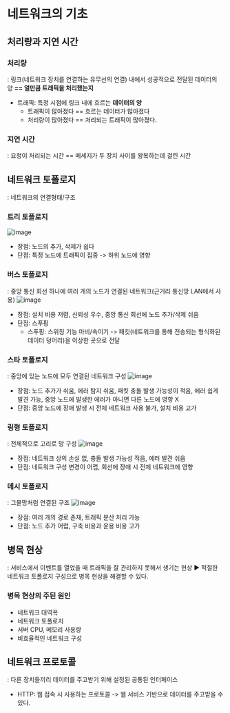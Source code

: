 # 네트워크의 기초

## 처리량과 지연 시간

### 처리량
: 링크(네트워크 장치를 연결하는 유무선의 연결) 내에서 성공적으로 전달된 데이터의 양 <b>== 얼만큼 트래픽을 처리했는지</b>
- 트래픽: 특정 시점에 링크 내에 흐르는 <b>데이터의 양</b>
  - 트래픽이 많아졌다 == 흐르는 데이터가 많아졌다
  - 처리량이 많아졌다 == 처리되는 트래픽이 많아졌다.
 
### 지연 시간
: 요청이 처리되는 시간 == 메세지가 두 장치 사이를 왕복하는데 걸린 시간

## 네트워크 토폴로지
: 네트워크의 연결형태/구조

### 트리 토폴로지
![image](https://github.com/AucSuSu/CS-study/assets/75782242/ce0e5013-ac10-4f80-a15e-45b080fe3ee2)
- 장점: 노드의 추가, 삭제가 쉽다
- 단점: 특정 노드에 트래픽이 집중 -> 하위 노드에 영향

### 버스 토폴로지
: 중앙 통신 회선 하나에 여러 개의 노드가 연결된 네트워크(근거리 통신망 LAN에서 사용)
![image](https://github.com/AucSuSu/CS-study/assets/75782242/10819ab8-e050-42c5-ac5d-469bfcbcddaf)
- 장점: 설치 비용 저렴, 신뢰성 우수, 중앙 통신 회선에 노드 추가/삭제 쉬움
- 단점: 스푸핑
  - 스푸핑: 스위칭 기능 마비/속이기 -> 패킷(네트워크를 통해 전송되는 형식화된 데이터 덩어리)을 이상한 곳으로 전달
 
### 스타 토폴로지
: 중앙에 있는 노드에 모두 연결된 네트워크 구성
![image](https://github.com/AucSuSu/CS-study/assets/75782242/c24bb252-9eda-4411-84f1-6207cd9c44aa)
- 장점: 노드 추가가 쉬움, 에러 탐지 쉬움, 패킷 충돌 발생 가능성이 적음, 에러 쉽게 발견 가능, 중앙 노드에 발생한 에러가 아니면 다른 노드에 영향 X
- 단점: 중앙 노드에 장애 발생 시 전체 네트워크 사용 불가, 설치 비용 고가

### 링형 토폴로지
: 전체적으로 고리로 망 구성
![image](https://github.com/AucSuSu/CS-study/assets/75782242/399574a4-dd34-438b-8a00-6c60248363e9)
- 장점: 네트워크 상의 손실 없, 충돌 발생 가능성 적음, 에러 발견 쉬움
- 단점: 네트워크 구성 변경이 어렵, 회선에 장애 시 전체 네트워크에 영향

### 메시 토폴로지
: 그물망처럼 연결된 구조
![image](https://github.com/AucSuSu/CS-study/assets/75782242/78eda0bb-ba67-44f4-8b88-9587a6611af2)
- 장점: 여러 개의 경로 존재, 트래픽 분산 처리 가능
- 단점: 노드 추가 어렵, 구축 비용과 운용 비용 고가

## 병목 현상
: 서비스에서 이벤트를 열었을 때 트래픽을 잘 관리하지 못해서 생기는 현상
▶️ 적절한 네트워크 토폴로지 구성으로 병목 현상을 해결할 수 있다.

### 병목 현상의 주된 원인
- 네트워크 대역폭
- 네트워크 토폴로지
- 서버 CPU, 메모리 사용량
- 비효율적인 네트워크 구성

## 네트워크 프로토콜
: 다른 장치들끼리 데이터를 주고받기 위해 설정된 공통된 인터페이스
- HTTP: 웹 접속 시 사용하는 프로토콜 -> 웹 서비스 기반으로 데이터를 주고받을 수 있다.
